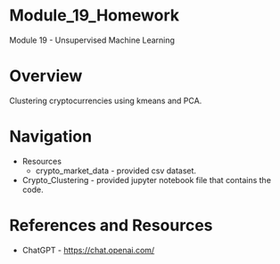 # Module_19_Homework
Module 19 - Unsupervised Machine Learning

# Overview
Clustering cryptocurrencies using kmeans and PCA.

# Navigation
* Resources 
    * crypto_market_data - provided csv dataset.
* Crypto_Clustering - provided jupyter notebook file that contains the code. 

# References and Resources
* ChatGPT - https://chat.openai.com/
